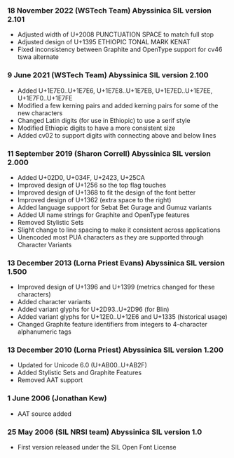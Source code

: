
### 18 November 2022 (WSTech Team) Abyssinica SIL version 2.101
- Adjusted width of U+2008 PUNCTUATION SPACE to match full stop
- Adjusted design of U+1395 ETHIOPIC TONAL MARK KENAT
- Fixed inconsistency between Graphite and OpenType support for cv46 tswa alternate

### 9 June 2021 (WSTech Team) Abyssinica SIL version 2.100
- Added U+1E7E0..U+1E7E6, U+1E7E8..U+1E7EB, U+1E7ED..U+1E7EE, U+1E7F0..U+1E7FE
- Modified a few kerning pairs and added kerning pairs for some of the new characters
- Changed Latin digits (for use in Ethiopic) to use a serif style
- Modified Ethiopic digits to have a more consistent size
- Added cv02 to support digits with connecting above and below lines

### 11 September 2019 (Sharon Correll) Abyssinica SIL version 2.000
- Added U+02D0, U+034F, U+2423, U+25CA
- Improved design of U+1256 so the top flag touches
- Improved design of U+1368 to fit the design of the font better
- Improved design of U+1362 (extra space to the right)
- Added language support for Sebat Bet Gurage and Gumuz variants
- Added UI name strings for Graphite and OpenType features
- Removed Stylistic Sets
- Slight change to line spacing to make it consistent across applications
- Unencoded most PUA characters as they are supported through Character Variants

### 13 December 2013 (Lorna Priest Evans) Abyssinica SIL version 1.500
- Improved design of U+1396 and U+1399 (metrics changed for these characters)
- Added character variants
- Added variant glyphs for U+2D93..U+2D96 (for Blin)
- Added variant glyphs for U+12E0..U+12E6 and U+1335 (historical usage)
- Changed Graphite feature identifiers from integers to 4-character 
  alphanumeric tags

### 13 December 2010 (Lorna Priest) Abyssinica SIL version 1.200
- Updated for Unicode 6.0 (U+AB00..U+AB2F)
- Added Stylistic Sets and Graphite Features
- Removed AAT support

### 1 June 2006 (Jonathan Kew)
- AAT source added

### 25 May 2006 (SIL NRSI team)  Abyssinica SIL version 1.0
- First version released under the SIL Open Font License
